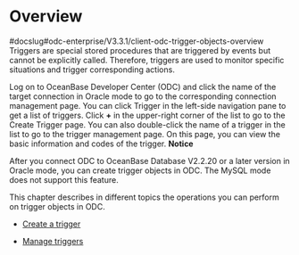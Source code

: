 Overview 
=============================
#docslug#odc-enterprise/V3.3.1/client-odc-trigger-objects-overview
Triggers are special stored procedures that are triggered by events but cannot be explicitly called. Therefore, triggers are used to monitor specific situations and trigger corresponding actions. 

Log on to OceanBase Developer Center (ODC) and click the name of the target connection in Oracle mode to go to the corresponding connection management page. You can click Trigger in the left-side navigation pane to get a list of triggers. Click **+** in the upper-right corner of the list to go to the Create Trigger page. You can also double-click the name of a trigger in the list to go to the trigger management page. On this page, you can view the basic information and codes of the trigger. 
**Notice**



After you connect ODC to OceanBase Database V2.2.20 or a later version in Oracle mode, you can create trigger objects in ODC. The MySQL mode does not support this feature.

This chapter describes in different topics the operations you can perform on trigger objects in ODC.

* [Create a trigger](../7.client-odc-trigger-objects/2.client-odc-create-a-trigger.md)

  

* [Manage triggers](../7.client-odc-trigger-objects/3.client-odc-manage-triggers.md)

  



